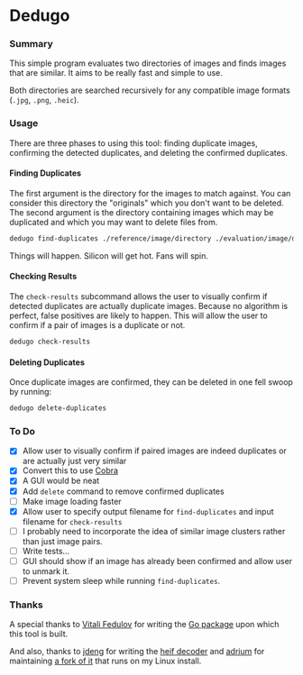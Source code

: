 # Dedugo

### Summary

This simple program evaluates two directories of images and finds images that are similar. It aims to be really fast and simple to use.

Both directories are searched recursively for any compatible image formats (`.jpg`, `.png`, `.heic`).

### Usage
There are three phases to using this tool: finding duplicate images, confirming the detected duplicates, and deleting the confirmed duplicates.

#### Finding Duplicates
The first argument is the directory for the images to match against. You can consider this directory the "originals" which you don't want to be deleted. The second argument is the directory containing images which may be duplicated and which you may want to delete files from.
```bash
dedugo find-duplicates ./reference/image/directory ./evaluation/image/directory
```
Things will happen. Silicon will get hot. Fans will spin.

#### Checking Results
The `check-results` subcommand allows the user to visually confirm if detected duplicates are actually duplicate images. Because no algorithm is perfect, false positives are likely to happen. This will allow the user to confirm if a pair of images is a duplicate or not.
```bash
dedugo check-results
```

#### Deleting Duplicates
Once duplicate images are confirmed, they can be deleted in one fell swoop by running:
```bash
dedugo delete-duplicates
```

### To Do
- [x] Allow user to visually confirm if paired images are indeed duplicates or are actually just very similar
- [x] Convert this to use [Cobra](https://github.com/spf13/cobra)
- [x] A GUI would be neat
- [x] Add `delete` command to remove confirmed duplicates
- [ ] Make image loading faster
- [x] Allow user to specify output filename for `find-duplicates` and input filename for `check-results`
- [ ] I probably need to incorporate the idea of similar image clusters rather than just image pairs.
- [ ] Write tests...
- [ ] GUI should show if an image has already been confirmed and allow user to unmark it.
- [ ] Prevent system sleep while running `find-duplicates`.

### Thanks
A special thanks to [Vitali Fedulov](https://github.com/vitali-fedulov) for writing the [Go package](https://github.com/vitali-fedulov/images) upon which this tool is built.

And also, thanks to [jdeng](https://github.com/jdeng) for writing the [heif decoder](https://github.com/jdeng/goheif) and [adrium](https://github.com/adrium/) for maintaining [a fork of it](https://github.com/adrium/goheif) that runs on my Linux install.
